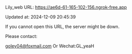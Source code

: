Lily_web URL: https://ae6d-61-165-102-156.ngrok-free.app

Updated at: 2024-12-09 20:45:39

If you cannot open this URL, the server might be down.

Please contact: 

goley04@foxmail.com Or Wechat:GL_yeaH